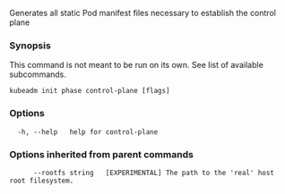 
Generates all static Pod manifest files necessary to establish the control plane

### Synopsis

This command is not meant to be run on its own. See list of available subcommands.

```
kubeadm init phase control-plane [flags]
```

### Options

```
  -h, --help   help for control-plane
```

### Options inherited from parent commands

```
      --rootfs string   [EXPERIMENTAL] The path to the 'real' host root filesystem.
```

